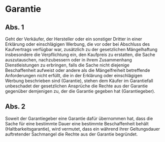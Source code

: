 # Garantie



## Abs. 1

 Geht der Verkäufer, der Hersteller oder ein sonstiger Dritter in einer Erklärung oder einschlägigen Werbung, die vor oder bei Abschluss des Kaufvertrags verfügbar war, zusätzlich zu der gesetzlichen Mängelhaftung insbesondere die Verpflichtung ein, den Kaufpreis zu erstatten, die Sache auszutauschen, nachzubessern oder in ihrem Zusammenhang Dienstleistungen zu erbringen, falls die Sache nicht diejenige Beschaffenheit aufweist oder andere als die Mängelfreiheit betreffende Anforderungen nicht erfüllt, die in der Erklärung oder einschlägigen Werbung beschrieben sind (Garantie), stehen dem Käufer im Garantiefall unbeschadet der gesetzlichen Ansprüche die Rechte aus der Garantie gegenüber demjenigen zu, der die Garantie gegeben hat (Garantiegeber).

## Abs. 2

 Soweit der Garantiegeber eine Garantie dafür übernommen hat, dass die Sache für eine bestimmte Dauer eine bestimmte Beschaffenheit behält (Haltbarkeitsgarantie), wird vermutet, dass ein während ihrer Geltungsdauer auftretender Sachmangel die Rechte aus der Garantie begründet. 

